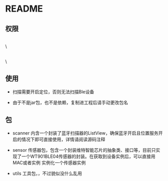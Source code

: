 # README

## 权限
<uses-permission android:name="android.permission.BLUETOOTH" />\
<uses-permission android:name="android.permission.BLUETOOTH_ADMIN" />\

<uses-permission android:name="android.permission.ACCESS_FINE_LOCATION" />\
<uses-permission android:name="android.permission.ACCESS_COARSE_LOCATION" />\

## 使用

- 扫描需要开启定位，否则无法扫描Ble设备

- 由于不是jar包，也不是依赖，复制进工程后请手动更改包名

## 包

- scanner 内含一个封装了蓝牙扫描器的ListView，确保蓝牙开启且位置服务开启的情况下即可直接使用，详情请阅读源码注释

- sensor 传感器包，包含一个封装维特智能芯片的抽象类、接口等，目前只实现了一个WT901BLE04传感器的封装。在获取到设备实例后，可以直接用MAC或者实例 实例化一个传感器实例

- utils 工具包，，不过貌似没什么乱用
